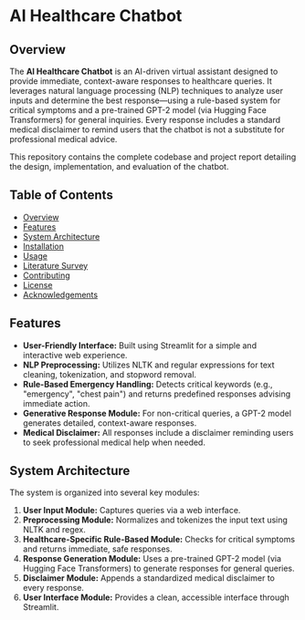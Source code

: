 # AI Healthcare Chatbot

## Overview

The **AI Healthcare Chatbot** is an AI-driven virtual assistant designed to provide immediate, context-aware responses to healthcare queries. It leverages natural language processing (NLP) techniques to analyze user inputs and determine the best response—using a rule-based system for critical symptoms and a pre-trained GPT-2 model (via Hugging Face Transformers) for general inquiries. Every response includes a standard medical disclaimer to remind users that the chatbot is not a substitute for professional medical advice.

This repository contains the complete codebase and project report detailing the design, implementation, and evaluation of the chatbot.

## Table of Contents

- [Overview](#overview)
- [Features](#features)
- [System Architecture](#system-architecture)
- [Installation](#installation)
- [Usage](#usage)
- [Literature Survey](#literature-survey)
- [Contributing](#contributing)
- [License](#license)
- [Acknowledgements](#acknowledgements)

## Features

- **User-Friendly Interface:** Built using Streamlit for a simple and interactive web experience.
- **NLP Preprocessing:** Utilizes NLTK and regular expressions for text cleaning, tokenization, and stopword removal.
- **Rule-Based Emergency Handling:** Detects critical keywords (e.g., "emergency", "chest pain") and returns predefined responses advising immediate action.
- **Generative Response Module:** For non-critical queries, a GPT-2 model generates detailed, context-aware responses.
- **Medical Disclaimer:** All responses include a disclaimer reminding users to seek professional medical help when needed.

## System Architecture

The system is organized into several key modules:
1. **User Input Module:** Captures queries via a web interface.
2. **Preprocessing Module:** Normalizes and tokenizes the input text using NLTK and regex.
3. **Healthcare-Specific Rule-Based Module:** Checks for critical symptoms and returns immediate, safe responses.
4. **Response Generation Module:** Uses a pre-trained GPT-2 model (via Hugging Face Transformers) to generate responses for general queries.
5. **Disclaimer Module:** Appends a standardized medical disclaimer to every response.
6. **User Interface Module:** Provides a clean, accessible interface through Streamlit.
